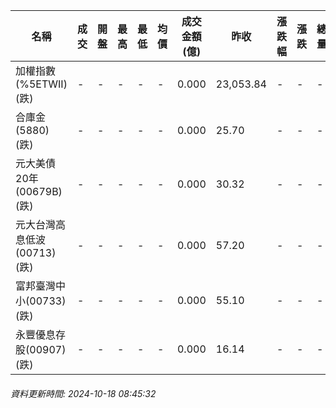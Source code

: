| 名稱 | 成交 | 開盤 | 最高 | 最低 | 均價 | 成交金額(億) | 昨收 | 漲跌幅 | 漲跌 | 總量 | 昨量 | 振幅 |
| -------- | -------- | -------- | -------- |-------- | -------- | -------- |-------- |-------- |-------- | -------- | -------- |-------- |
|加權指數(%5ETWII) (跌)|-|-|-|-|-|0.000|23,053.84|-|-|-|-|0.00%|
|合庫金(5880) (跌)|-|-|-|-|-|0.000|25.70|-|-|-|-|0.00%|
|元大美債20年(00679B) (跌)|-|-|-|-|-|0.000|30.32|-|-|-|-|0.00%|
|元大台灣高息低波(00713) (跌)|-|-|-|-|-|0.000|57.20|-|-|-|-|0.00%|
|富邦臺灣中小(00733) (跌)|-|-|-|-|-|0.000|55.10|-|-|-|-|0.00%|
|永豐優息存股(00907) (跌)|-|-|-|-|-|0.000|16.14|-|-|-|-|0.00%|
###### 資料更新時間: 2024-10-18 08:45:32